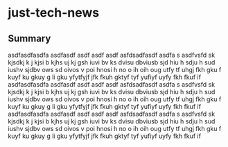 # just-tech-news

## Summary

  asdfasdfasdfa asdfasdf asdf asdf asdf asfdsadfasdf asdfa s asdfvsfd sk kjsdkj k j kjsi b kjhs uj kj gsh iuvi bv ks dvisu dbviusb sjd hiu h sdju h sud iushv
  sjdbv ows sd oivos v poi hnosi h no o ih oih oug utfy tf uhgj fkh gku f kuyf ku gkuy g li gku yfytfyjf jfk fkuh gktyf tyf yufiyf uyfy fkh fkuf if
  asdfasdfasdfa asdfasdf asdf asdf asdf asfdsadfasdf asdfa s asdfvsfd sk kjsdkj k j kjsi b kjhs uj kj gsh iuvi bv ks dvisu dbviusb sjd hiu h sdju h sud iushv
  sjdbv ows sd oivos v poi hnosi h no o ih oih oug utfy tf uhgj fkh gku f kuyf ku gkuy g li gku yfytfyjf jfk fkuh gktyf tyf yufiyf uyfy fkh fkuf if
  asdfasdfasdfa asdfasdf asdf asdf asdf asfdsadfasdf asdfa s asdfvsfd sk kjsdkj k j kjsi b kjhs uj kj gsh iuvi bv ks dvisu dbviusb sjd hiu h sdju h sud iushv
  sjdbv ows sd oivos v poi hnosi h no o ih oih oug utfy tf uhgj fkh gku f kuyf ku gkuy g li gku yfytfyjf jfk fkuh gktyf tyf yufiyf uyfy fkh fkuf if
